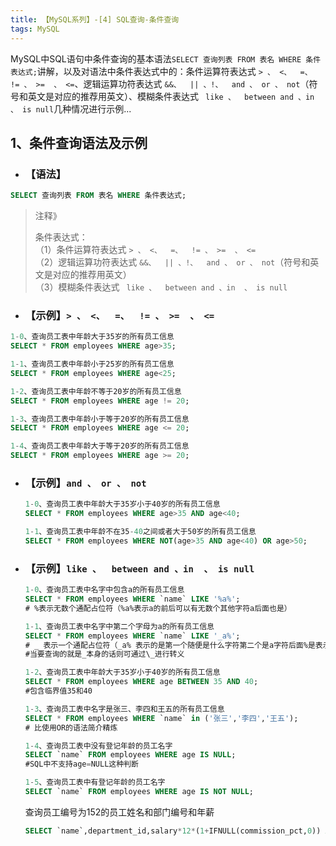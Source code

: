 ```yaml
---
title: 【MySQL系列】-[4] SQL查询-条件查询
tags: MySQL
---
```

MySQL中SQL语句中条件查询的基本语法`SELECT 查询列表 FROM 表名 WHERE 条件表达式;`讲解，以及对语法中条件表达式中的：条件运算符表达式  ` > 、 <、  =、  != 、 >=  、 <= `、逻辑运算功符表达式  `&&、  || 、!、  and 、 or 、 not`（符号和英文是对应的推荐用英文）、模糊条件表达式  ` like 、  between and 、in  、 is null`几种情况进行示例...
<!-- more -->
## 1、条件查询语法及示例
- ### **【语法】**
```SQL
SELECT 查询列表 FROM 表名 WHERE 条件表达式;
```
>注释》
>
> 条件表达式：<br>（1）条件运算符表达式  ` > 、 <、  =、  != 、 >=  、 <= `<br>（2）逻辑运算功符表达式  `&&、  || 、!、  and 、 or 、 not`（符号和英文是对应的推荐用英文） <br>（3）模糊条件表达式  ` like 、  between and 、in  、 is null`


- ### **【示例】` > 、 <、  =、  != 、 >=  、 <= `**
```SQL
1-0、查询员工表中年龄大于35岁的所有员工信息
SELECT * FROM employees WHERE age>35;

1-1、查询员工表中年龄小于25岁的所有员工信息
SELECT * FROM employees WHERE age<25;

1-2、查询员工表中年龄不等于20岁的所有员工信息
SELECT * FROM employees WHERE age != 20;

1-3、查询员工表中年龄小于等于20岁的所有员工信息
SELECT * FROM employees WHERE age <= 20;

1-4、查询员工表中年龄大于等于20岁的所有员工信息
SELECT * FROM employees WHERE age >= 20;
```

- ### **【示例】` and 、 or 、 not `**

    ```SQL
    1-0、查询员工表中年龄大于35岁小于40岁的所有员工信息
    SELECT * FROM employees WHERE age>35 AND age<40;

    1-1、查询员工表中年龄不在35-40之间或者大于50岁的所有员工信息
    SELECT * FROM employees WHERE NOT(age>35 AND age<40) OR age>50;
    ```
- ### **【示例】`like 、  between and 、in  、 is null`**

    ```SQL
    1-0、查询员工表中名字中包含a的所有员工信息
    SELECT * FROM employees WHERE `name` LIKE '%a%';
    # %表示无数个通配占位符（%a%表示a的前后可以有无数个其他字符a后面也是） 

    1-1、查询员工表中名字中第二个字母为a的所有员工信息
    SELECT * FROM employees WHERE `name` LIKE '_a%';
    # _ 表示一个通配占位符（_a% 表示的是第一个随便是什么字符第二个是a字符后面%是表示未知个数占位通配符）
    #当要查询的就是_本身的话则可通过\_进行转义

    1-2、查询员工表中年龄大于35岁小于40岁的所有员工信息
    SELECT * FROM employees WHERE age BETWEEN 35 AND 40;
    #包含临界值35和40

    1-3、查询员工表中名字是张三、李四和王五的所有员工信息
    SELECT * FROM employees WHERE `name` in ('张三','李四','王五');
    # 比使用OR的语法简介精炼

    1-4、查询员工表中没有登记年龄的员工名字
    SELECT `name` FROM employees WHERE age IS NULL;
    #SQL中不支持age=NULL这种判断

    1-5、查询员工表中有登记年龄的员工名字
    SELECT `name` FROM employees WHERE age IS NOT NULL;
    ```

    查询员工编号为152的员工姓名和部门编号和年薪
    ```sql
    SELECT `name`,department_id,salary*12*(1+IFNULL(commission_pct,0)) AS `年薪` FROM employees WHERE employee_id=152;
    ```

     


